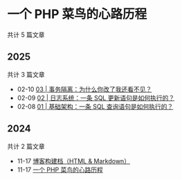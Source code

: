 # 一个 PHP 菜鸟的心路历程

共计 5 篇文章

## 2025

共计 3 篇文章

- 02-10 [03 | 事务隔离：为什么你改了我还看不见？](https://blog.yingnan.wang/posts/3.%E4%BA%8B%E5%8A%A1%E9%9A%94%E7%A6%BB%E4%B8%BA%E4%BB%80%E4%B9%88%E4%BD%A0%E6%94%B9%E4%BA%86%E6%88%91%E8%BF%98%E7%9C%8B%E4%B8%8D%E8%A7%81/ "2025-02-10 08:50:39")
- 02-09 [02 | 日志系统：一条 SQL 更新语句是如何执行的？](https://blog.yingnan.wang/posts/2.%E6%97%A5%E5%BF%97%E7%B3%BB%E7%BB%9F%E4%B8%80%E6%9D%A1sql%E6%9B%B4%E6%96%B0%E8%AF%AD%E5%8F%A5%E6%98%AF%E5%A6%82%E4%BD%95%E6%89%A7%E8%A1%8C%E7%9A%84/ "2025-02-09 22:27:50")
- 02-08 [01 | 基础架构：一条 SQL 查询语句是如何执行的？](https://blog.yingnan.wang/posts/1.%E5%9F%BA%E7%A1%80%E6%9E%B6%E6%9E%84%E4%B8%80%E6%9D%A1sql%E6%9F%A5%E8%AF%A2%E8%AF%AD%E5%8F%A5%E6%98%AF%E5%A6%82%E4%BD%95%E6%89%A7%E8%A1%8C%E7%9A%84/ "2025-02-08 08:52:58")

## 2024

共计 2 篇文章

- 11-17 [博客构建档（HTML & Markdown）](https://blog.yingnan.wang/projects/w2lz/w2lz.github.io/ "2024-11-17 06:31:34")
- 11-17 [一个 PHP 菜鸟的心路历程](https://blog.yingnan.wang/projects/w2lz/hugo-blog/ "2024-11-17 06:27:30")
